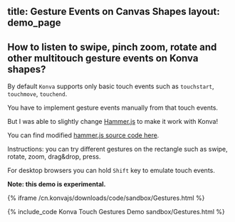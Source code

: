 title: Gesture Events on Canvas Shapes
layout: demo_page
---

## How to listen to swipe, pinch zoom, rotate and other multitouch gesture events on Konva shapes?

By default `Konva` supports only basic touch events such as `touchstart`, `touchmove`, `touchend`.

You have to implement gesture events manually from that touch events.

But I was able to slightly change [Hammer.js](https://hammerjs.github.io/) to make it work with Konva!

You can find modified [hammer.js source code here](/js/hammer-konva.js).

Instructions: you can try different gestures on the rectangle such as swipe, rotate, zoom, drag&drop, press.

For desktop browsers you can hold `Shift` key to emulate touch events.

**Note: this demo is experimental.**


{% iframe /cn.konvajs/downloads/code/sandbox/Gestures.html %}

{% include_code Konva Touch Gestures Demo sandbox/Gestures.html %}
